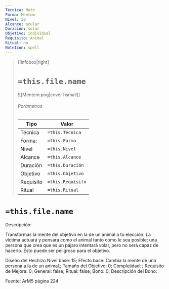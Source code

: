 ```yaml
---
Técnica: Muto
Forma: Mentem
Nivel: 30
Alcance: ocular 
Duración: solar  
Objetivo: individual
Requisito: Animal
Ritual: no
NoteIcon: spell
---
```


> [!infobox|right]
> # `=this.file.name`
> ![[Mentem.png|cover hsmall]]
> ###### Parámetros
> Tipo |  Valor |
> ---|---|
> Técnica  | `=this.Técnica`  |
> Forma: | `=this.Forma`  |
> Nivel | `=this.Nivel`  |
> Alcance | `=this.Alcance` |
> Duración | `=this.Duración` |
> Objetivo | `=this.Objetivo` |
> Requisito | `=this.Requisito` |
> Ritual | `=this.Ritual` |

# `=this.file.name`
Descripción: <p>Transformas la mente del objetivo en la de un animal a tu elección. La víctima actuará y pensará como el animal tanto como le sea posible; una persona que crea que es un pájaro intentará volar, pero no será capaz de hacerlo. Esto puede ser peligroso para el objetivo.</p>

Diseño del Hechizo
Nivel base: 15; Efecto base: Cambia la mente de una persona a la de un animal.;  Tamaño del Objetivo: 0; Complejidad: ; Requisito de Mejora: 0; General: false; Ritual: false; Bono: 0; Descripción del Bono: 

Fuente: ArM5 página 224